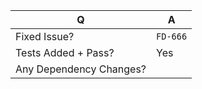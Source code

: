 | Q                        | A <!--(Can use an emoji 👍) -->
| ------------------------ | ---
| Fixed Issue?             | `FD-666` <!-- ticket number from JIRA -->
| Tests Added + Pass?      | Yes
| Any Dependency Changes?  |

<!-- Describe your changes below in as much detail as possible -->
